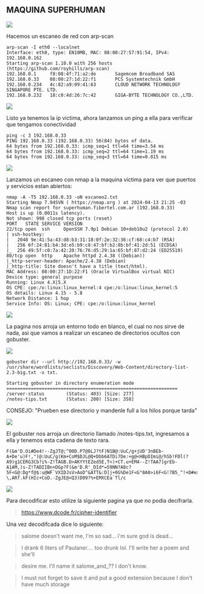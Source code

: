 ## MAQUINA SUPERHUMAN 

![](https://github.com/Qu0kk4/Quokka/blob/main/HackMyVm/image/Captura%20de%20pantalla%202024-04-13%20233159.png)

Hacemos un escaneo de red con arp-scan

```console
arp-scan -I eth0 --localnet
Interface: eth0, type: EN10MB, MAC: 08:00:27:57:91:54, IPv4: 192.168.0.162
Starting arp-scan 1.10.0 with 256 hosts (https://github.com/royhills/arp-scan)
192.168.0.1     f8:08:4f:71:a2:de       Sagemcom Broadband SAS
192.168.0.33    08:00:27:1d:22:f1       PCS Systemtechnik GmbH
192.168.0.234   4c:82:a9:09:41:63       CLOUD NETWORK TECHNOLOGY SINGAPORE PTE. LTD.
192.168.0.232   18:c0:4d:26:7c:42       GIGA-BYTE TECHNOLOGY CO.,LTD.
```
![](https://github.com/Qu0kk4/Quokka/blob/main/HackMyVm/image/Captura%20de%20pantalla%202024-04-13%20212435.png)

Listo ya tenemos la ip victima, ahora lanzamos un ping a ella para verificar que tengamos conectividad

```console
ping -c 3 192.168.0.33
PING 192.168.0.33 (192.168.0.33) 56(84) bytes of data.
64 bytes from 192.168.0.33: icmp_seq=1 ttl=64 time=3.54 ms
64 bytes from 192.168.0.33: icmp_seq=2 ttl=64 time=1.19 ms
64 bytes from 192.168.0.33: icmp_seq=3 ttl=64 time=0.815 ms
```

![](https://github.com/Qu0kk4/Quokka/blob/main/HackMyVm/image/Captura%20de%20pantalla%202024-04-13%20212529.png)

Lanzamos un escaneo con nmap a la maquina victima para ver que puertos y servicios estan abiertos:

```console
nmap -A -T5 192.168.0.33 -oN escaneo2.txt
Starting Nmap 7.94SVN ( https://nmap.org ) at 2024-04-13 21:25 -03
Nmap scan report for superhuman.fibertel.com.ar (192.168.0.33)
Host is up (0.0011s latency).
Not shown: 998 closed tcp ports (reset)
PORT   STATE SERVICE VERSION
22/tcp open  ssh     OpenSSH 7.9p1 Debian 10+deb10u2 (protocol 2.0)
| ssh-hostkey: 
|   2048 9e:41:5a:43:d8:b3:31:18:0f:2e:32:36:cf:68:c4:b7 (RSA)
|   256 6f:24:81:b4:3d:e5:b9:c8:47:bf:b2:8b:bf:41:2d:51 (ECDSA)
|_  256 49:5f:c0:7a:42:20:76:76:d5:29:1a:65:bf:87:d2:24 (ED25519)
80/tcp open  http    Apache httpd 2.4.38 ((Debian))
|_http-server-header: Apache/2.4.38 (Debian)
|_http-title: Site doesn't have a title (text/html).
MAC Address: 08:00:27:1D:22:F1 (Oracle VirtualBox virtual NIC)
Device type: general purpose
Running: Linux 4.X|5.X
OS CPE: cpe:/o:linux:linux_kernel:4 cpe:/o:linux:linux_kernel:5
OS details: Linux 4.15 - 5.8
Network Distance: 1 hop
Service Info: OS: Linux; CPE: cpe:/o:linux:linux_kernel
```
![](https://github.com/Qu0kk4/Quokka/blob/main/HackMyVm/image/Captura%20de%20pantalla%202024-04-13%20212619.png)

La pagina nos arroja un entorno todo en blanco, el cual no nos sirve de nada, asi que vamos a realizar un escaneo de directorios ocultos con gobuster.

![](https://github.com/Qu0kk4/Quokka/blob/main/HackMyVm/image/Captura%20de%20pantalla%202024-04-13%20212930.png)

```console
gobuster dir --url http://192.168.0.33/ -w /usr/share/wordlists/seclists/Discovery/Web-Content/directory-list-2.3-big.txt -x txt.

Starting gobuster in directory enumeration mode
===============================================================
/server-status        (Status: 403) [Size: 277]
/notes-tips.txt       (Status: 200) [Size: 358]
```
CONSEJO: "Prueben ese directorio y mandenle full a los hilos porque tarda"

![](https://github.com/Qu0kk4/Quokka/blob/main/HackMyVm/image/Captura%20de%20pantalla%202024-04-13%20223932.png)

El gobuster nos arroja un directorio llamado /notes-tips.txt, ingresamos a ella y tenemos esta cadena de texto rara.

```console
F(&m'D.Oi#De4!--ZgJT@;^00D.P7@8LJ?tF)N1B@:UuC/g+jUD'3nBEb-A+De'u)F!,")@:UuC/g(Km+CoM$DJL@Q+Dbb6ATDi7De:+g@<HBpDImi@/hSb!FDl(?A9)g1CERG3Cb?i%-Z!TAGB.D>AKYYtEZed5E,T<)+CT.u+EM4--Z!TAA7]grEb-A1AM,)s-Z!TADIIBn+DGp?F(&m'D.R'_DId*=59NN?A8c?5F<G@:Dg*f@$:u@WF`VXIDJsV>AoD^&ATT&:D]j+0G%De1F<G"0A0>i6F<G!7B5_^!+D#e>ASuR'Df-\,ARf.kF(HIc+CoD.-ZgJE@<Q3)D09?%+EMXCEa`Tl/c
```

![](https://github.com/Qu0kk4/Quokka/blob/main/HackMyVm/image/Captura%20de%20pantalla%202024-04-13%20223932.png)

Para decodificar esto utilize la siguiente pagina ya que no podia decifrarla.

>https://www.dcode.fr/cipher-identifier

Una vez decodifcada dice lo siguiente:

>salome doesn't want me, I'm so sad... i'm sure god is dead...

>I drank 6 liters of Paulaner.... too drunk lol. I'll write her a poem and she'll

>desire me. I'll name it salome_and_?? I don't know.

>I must not forget to save it and put a good extension because I don't have much storage

![]()

